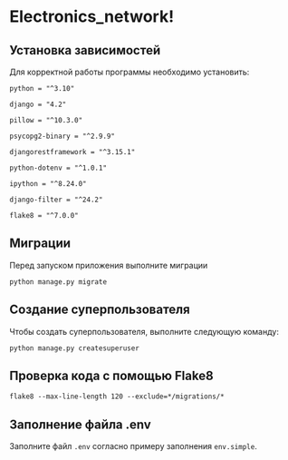 # Electronics_network!

## Установка зависимостей

Для корректной работы программы необходимо установить:

`python = "^3.10"`

`django = "4.2"`

`pillow = "^10.3.0"`

`psycopg2-binary = "^2.9.9"`

`djangorestframework = "^3.15.1"`

`python-dotenv = "^1.0.1"`

`ipython = "^8.24.0"`

`django-filter = "^24.2"`

`flake8 = "^7.0.0"`

## Миграции

Перед запуском приложения выполните миграции

`python manage.py migrate`

## Создание суперпользователя

Чтобы создать суперпользователя, выполните следующую команду: 

`python manage.py createsuperuser`

## Проверка кода с помощью Flake8

`flake8 --max-line-length 120 --exclude=*/migrations/*`

## Заполнение файла .env

Заполните файл `.env` согласно примеру заполнения `env.simple`.